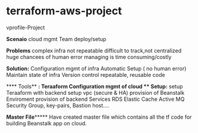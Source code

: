 # terraform-aws-project
vprofile-Project

**Scenaio**
  cloud mgmt Team
  deploy/setup 

**Problems**
  complex infra
  not repeatable
  difficult to track,not centralized
  huge chancees of human error
  managing is time consuming/costly

**Solution:**
  Configuration mgmt of infra
  Automatic Setup ( no human error)
  Maintain state of infra
  Version control
  repeatable, reusable code
  

 **** Tools** **: Teraaform Configuration mgmt of cloud 
**
  Setup:**
        setup Teraaform with backend
        setup vpc (secure & HA)
        provision of Beanstalk Enviroment
        provision of backend Services
            RDS
            Elastic Cache
            Active MQ
        Security Group, key-pairs, Bastion host....  
        
******Master File***********
Have created master file which contains all the tf code for building Beanstalk app on cloud.
        

